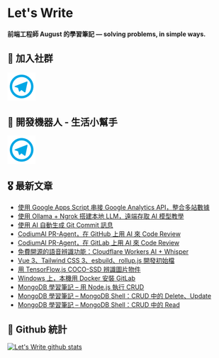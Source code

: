 # Let's Write

#### 前端工程師 August 的學習筆記 — solving problems, in simple ways.

## 🎉 加入社群

[![Telegram](https://raw.githubusercontent.com/letswritetw/letswritetw/master/dist/img/telegram.svg)](https://t.me/letswritetw)

## 👑 開發機器人 - 生活小幫手

[![Telegram](https://raw.githubusercontent.com/letswritetw/letswritetw/master/dist/img/telegram.svg)](https://t.me/lifetifulBot)

<!--
**letswritetw/letswritetw** is a ✨ _special_ ✨ repository because its `README.md` (this file) appears on your GitHub profile.

Here are some ideas to get you started:

- 🔭 I’m currently working on ...
- 🌱 I’m currently learning ...
- 👯 I’m looking to collaborate on ...
- 🤔 I’m looking for help with ...
- 💬 Ask me about ...
- 📫 How to reach me: ...
- 😄 Pronouns: ...
- ⚡ Fun fact: ...
-->
<!-- BLOG-POST-LIST:END -->

<!-- 訂閱 Let's Write RSS -->
<!-- 參考來源：
      https://www.youtube.com/watch?v=ECuqb5Tv9qI
      https://github.com/marketplace/actions/blog-post-workflow
-->

## 🎖 最新文章

<!-- BLOG-POST-LIST:START -->

- [使用 Google Apps Script 串接 Google Analytics API，整合多站數據](https://www.letswrite.tw/ga-api/)
- [使用 Ollama + Ngrok 搭建本地 LLM，遠端存取 AI 模型教學](https://www.letswrite.tw/ollama-ngrok/)
- [使用 AI 自動生成 Git Commit 訊息](https://www.letswrite.tw/ai-git-commit/)
- [CodiumAI PR-Agent，在 GitHub 上用 AI 來 Code Review](https://www.letswrite.tw/github-ai-code-review/)
- [CodiumAI PR-Agent，在 GitLab 上用 AI 來 Code Review](https://www.letswrite.tw/gitlab-ai-code-review/)
- [免費開源的語音辨識功能：Cloudflare Workers AI + Whisper](https://www.letswrite.tw/cloudflare-workers-ai-whisper/)
- [Vue 3、Tailwind CSS 3、esbuild、rollup.js 開發初始檔](https://www.letswrite.tw/vue-tailwind-esbuild-rollup/)
- [用 TensorFlow.js COCO-SSD 辨識圖片物件](https://www.letswrite.tw/coco-ssd/)
- [Windows 上，本機用 Docker 安裝 GitLab](https://www.letswrite.tw/windows-docker-gitlab/)
- [MongoDB 學習筆記 – 用 Node.js 執行 CRUD](https://www.letswrite.tw/mongodb-node-crud/)
- [MongoDB 學習筆記 – MongoDB Shell：CRUD 中的 Delete、Update](https://www.letswrite.tw/mongosh-delete-update/)
- [MongoDB 學習筆記 – MongoDB Shell：CRUD 中的 Read](https://www.letswrite.tw/mongosh-find/)
<!-- BLOG-POST-LIST:END -->

## 🥁 Github 統計

[![Let's Write github stats](https://github-readme-stats.vercel.app/api?username=letswritetw&show_icons=true&hide=contribs,prs&title_color=00BAFF&icon_color=008BBF)](https://github.com/letswritetw)
